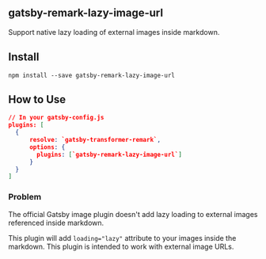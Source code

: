 ## gatsby-remark-lazy-image-url

Support native lazy loading of external images inside markdown.

## Install

`npm install --save gatsby-remark-lazy-image-url`

## How to Use

```json
// In your gatsby-config.js
plugins: [
  {
      resolve: `gatsby-transformer-remark`,
      options: {
        plugins: [`gatsby-remark-lazy-image-url`]
      }
  }
]
```

### Problem

The official Gatsby image plugin doesn't add lazy loading to external images referenced inside markdown.

This plugin will add `loading="lazy"` attribute to your images inside the markdown. This plugin is intended to work with external image URLs.
